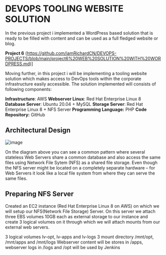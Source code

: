 # DEVOPS TOOLING WEBSITE SOLUTION

In the previous project i implemented a WordPress based solution that is ready to be filled with content and can be used as a full fledged website or blog. 

**Project 6** (https://github.com/iamRichardCN/DEVOPS-PROJECTS/blob/main/project6%20WEB%20SOLUTION%20WITH%20WORDPRESS.md)] 

Moving further, in this project i will be implementing a tooling website solution which makes access to DevOps tools within the corporate infrastructure easily accessible. The solution implemented will consists of following components:

**Infrastructure**: AWS
**Webserver Linux**: Red Hat Enterprise Linux 8
**Database Server**: Ubuntu 20.04 + MySQL
**Storage Server**: Red Hat Enterprise Linux 8 + NFS Server
**Programming Language:** PHP
**Code Repository:** GitHub

## Architectural Design

![image](https://user-images.githubusercontent.com/111741533/211112407-ef4706bd-6fb2-411e-a598-0cba7f015658.png)

On the diagram above you can see a common pattern where several stateless Web Servers share a common database and also access the same files using Network File Sytem (NFS) as a shared file storage. Even though the NFS server might be located on a completely separate hardware – for Web Servers it look like a local file system from where they can serve the same files.

## Preparing NFS Server

Created an EC2 instance (Red Hat Enterprise Linux 8 on AWS) on which we will setup our NFS(Network File Storage) Server.
On this server we attach three EBS volumes 10GB each as external storage to our instance and create 3 logical volumes on it through which we will attach mounts from our external web servers.

3 logical volumes lv-opt, lv-apps and lv-logs
3 mount directory /mnt/opt, /mnt/apps and /mnt/logs
Webserver content will be stores in /apps, webserver logs in /logs and /opt will be used by Jenkins








